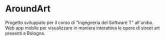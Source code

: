 # AroundArt

Progetto sviluppato per il corso di "Ingegneria del Software T" all'unibo. Web app mobile per visualizzare in maniera interattiva le opere di street art presenti a Bologna.
